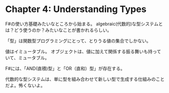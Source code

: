 # Chapter 4: Understanding Types

F#の使い方基礎みたいなところから始まる。
algebraic(代数的)な型システムとは？どう使うのか？みたいなことが書かれるらしい。

「型」は関数型プログラミングにとって、とりうる値の集合でしかない。

値はイミュータブル。
オブジェクトは、値に加えて関係する振る舞いも持っていて、ミュータブル。

F#には、「AND(直積)型」と「OR（直和）型」が存在する。

代数的な型システムは、単に型を組み合わせて新しい型で生成する仕組みのことだよ。怖くないよ。
